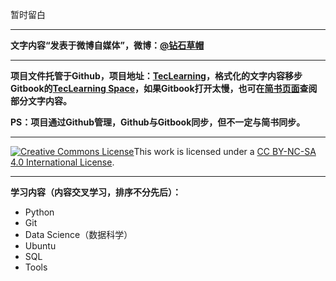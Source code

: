 暂时留白

-------------------------

**文字内容“发表于微博自媒体”，微博：[@钻石草帽](http://weibo.com/strawhatchan)**

-------------------------

**项目文件托管于Github，项目地址：[TecLearning](https://github.com/StrawhatChan/TecLearning/tree/tlv2)，格式化的文字内容移步Gitbook的[TecLearning Space](https://strawhat-chan.gitbook.io/teclearning/v/tlv2/)，如果Gitbook打开太慢，也可在[简书页面](https://www.jianshu.com/u/6d1cbd19e7c1)查阅部分文字内容。**

**PS：项目通过Github管理，Github与Gitbook同步，但不一定与简书同步。**

-------------------------

<a rel="license" href="http://creativecommons.org/licenses/by-nc-sa/4.0/"><img alt="Creative Commons License" style="border-width:0" src="https://i.creativecommons.org/l/by-nc-sa/4.0/88x31.png" /></a>This work is licensed under a <a rel="license" href="http://creativecommons.org/licenses/by-nc-sa/4.0/">CC BY-NC-SA 4.0 International License</a>.

-------------------------

**学习内容（内容交叉学习，排序不分先后）：**

- Python
- Git
- Data Science（数据科学）
- Ubuntu
- SQL
- Tools
